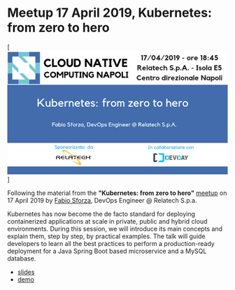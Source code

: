 # Meetup 17 April 2019, Kubernetes: from zero to hero

[![Kubernetes: from zero to hero](banner.png)]

Following the material from the **"Kubernetes: from zero to hero"** [meetup](https://www.meetup.com/cncfnapoli/events/259894125/) on 17 April 2019 by [Fabio Sforza](https://twitter.com/fabio_sforza), DevOps Engineer @ Relatech S.p.a.

Kubernetes has now become the de facto standard for deploying containerized applications at scale in private, public and hybrid cloud environments. During this session, we will introduce its main concepts and explain them, step by step, by practical examples. The talk will guide developers to learn all the best practices to perform a production-ready deployment for a Java Spring Boot based microservice and a MySQL database.

* [slides](kubernetes-from-zero-to-hero.pdf)
* [demo](https://github.com/fsforza/kubernetes-demo)